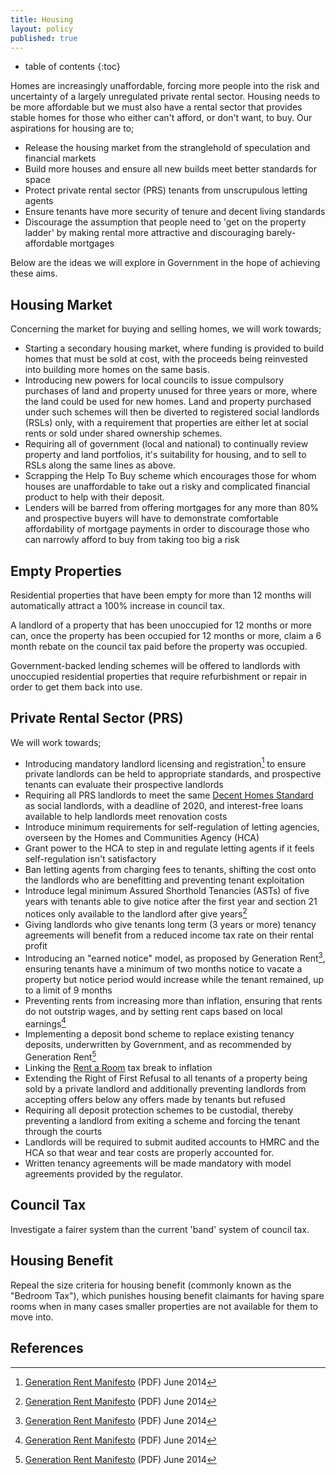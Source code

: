 ```yaml
---
title: Housing
layout: policy
published: true
---
```

* table of contents
{:toc}

Homes are increasingly unaffordable, forcing more people into the risk and uncertainty of a largely unregulated private rental sector. Housing needs to be more affordable but we must also have a rental sector that provides stable homes for those who either can't afford, or don't want, to buy. Our aspirations for housing are to;

* Release the housing market from the stranglehold of speculation and financial markets
* Build more houses and ensure all new builds meet better standards for space
* Protect private rental sector (PRS) tenants from unscrupulous letting agents
* Ensure tenants have more security of tenure and decent living standards
* Discourage the assumption that people need to 'get on the property ladder' by making rental more attractive and discouraging barely-affordable mortgages

Below are the ideas we will explore in Government in the hope of achieving these aims.

## Housing Market

Concerning the market for buying and selling homes, we will work towards;

* Starting a secondary housing market, where funding is provided to build homes that must be sold at cost, with the proceeds being reinvested into building more homes on the same basis.
* Introducing new powers for local councils to issue compulsory purchases of land and property unused for three years or more, where the land could be used for new homes. Land and property purchased under such schemes will then be diverted to registered social landlords (RSLs) only, with a requirement that properties are either let at social rents or sold under shared ownership schemes.
* Requiring all of government (local and national) to continually review property and land portfolios, it's suitability for housing, and to sell to RSLs along the same lines as above.
* Scrapping the Help To Buy scheme which encourages those for whom houses are unaffordable to take out a risky and complicated financial product to help with their deposit.
* Lenders will be barred from offering mortgages for any more than 80% and prospective buyers will have to demonstrate comfortable affordability of mortgage payments in order to discourage those who can narrowly afford to buy from taking too big a risk

## Empty Properties

Residential properties that have been empty for more than 12 months will automatically attract a 100% increase in council tax.

A landlord of a property that has been unoccupied for 12 months or more can, once the property has been occupied for 12 months or more, claim a 6 month rebate on the council tax paid before the property was occupied.

Government-backed lending schemes will be offered to landlords with unoccupied residential properties that require refurbishment or repair in order to get them back into use.

## Private Rental Sector (PRS)

We will work towards;

* Introducing mandatory landlord licensing and registration[^1] to ensure private landlords can be held to appropriate standards, and prospective tenants can evaluate their prospective landlords
* Requiring all PRS landlords to meet the same [Decent Homes Standard](https://www.gov.uk/government/policies/improving-the-rented-housing-sector--2/supporting-pages/decent-homes-refurbishing-social-housing) as social landlords, with a deadline of 2020, and interest-free loans available to help landlords meet renovation costs
* Introduce minimum requirements for self-regulation of letting agencies, overseen by the Homes and Communities Agency (HCA)
* Grant power to the HCA to step in and regulate letting agents if it feels self-regulation isn't satisfactory
* Ban letting agents from charging fees to tenants, shifting the cost onto the landlords who are benefitting and preventing tenant exploitation
* Introduce legal minimum Assured Shorthold Tenancies (ASTs) of five years with tenants able to give notice after the first year and section 21 notices only available to the landlord after give years[^1]
* Giving landlords who give tenants long term (3 years or more) tenancy agreements will benefit from a reduced income tax rate on their rental profit
* Introducing an "earned notice" model, as proposed by Generation Rent[^1], ensuring tenants have a minimum of two months notice to vacate a property but notice period would increase while the tenant remained, up to a limit of 9 months
* Preventing rents from increasing more than inflation, ensuring that rents do not outstrip wages, and by setting rent caps based on local earnings[^1]
* Implementing a deposit bond scheme to replace existing tenancy deposits, underwritten by Government, and as recommended by Generation Rent[^1]
* Linking the [Rent a Room](https://www.gov.uk/rent-room-in-your-home/the-rent-a-room-scheme) tax break to inflation
* Extending the Right of First Refusal to all tenants of a property being sold by a private landlord and additionally preventing landlords from accepting offers below any offers made by tenants but refused
* Requiring all deposit protection schemes to be custodial, thereby preventing a landlord from exiting a scheme and forcing the tenant through the courts
* Landlords will be required to submit audited accounts to HMRC and the HCA so that wear and tear costs are properly accounted for.
* Written tenancy agreements will be made mandatory with model agreements provided by the regulator.

## Council Tax

Investigate a fairer system than the current 'band' system of council tax.

## Housing Benefit

Repeal the size criteria for housing benefit (commonly known as the "Bedroom Tax"), which punishes housing benefit claimants for having spare rooms when in many cases smaller properties are not available for them to move into.

## References

[^1]: [Generation Rent Manifesto](https://d3n8a8pro7vhmx.cloudfront.net/npto/pages/723/attachments/original/1403006644/Renters_Manifesto_web.pdf?1403006644) (PDF) June 2014